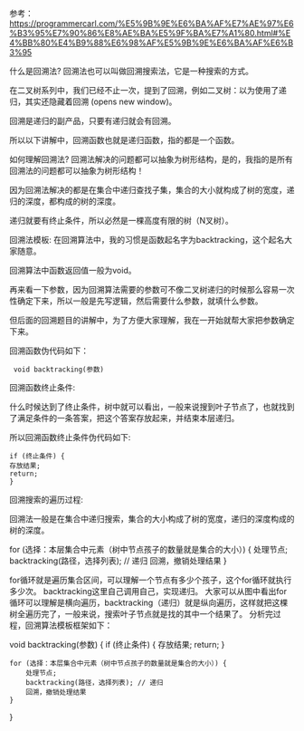 参考：https://programmercarl.com/%E5%9B%9E%E6%BA%AF%E7%AE%97%E6%B3%95%E7%90%86%E8%AE%BA%E5%9F%BA%E7%A1%80.html#%E4%BB%80%E4%B9%88%E6%98%AF%E5%9B%9E%E6%BA%AF%E6%B3%95

什么是回溯法?
   回溯法也可以叫做回溯搜索法，它是一种搜索的方式。

   在二叉树系列中，我们已经不止一次，提到了回溯，例如二叉树：以为使用了递归，其实还隐藏着回溯 (opens new window)。

   回溯是递归的副产品，只要有递归就会有回溯。

   所以以下讲解中，回溯函数也就是递归函数，指的都是一个函数。

如何理解回溯法?
   回溯法解决的问题都可以抽象为树形结构，是的，我指的是所有回溯法的问题都可以抽象为树形结构！

   因为回溯法解决的都是在集合中递归查找子集，集合的大小就构成了树的宽度，递归的深度，都构成的树的深度。

   递归就要有终止条件，所以必然是一棵高度有限的树（N叉树）。

回溯法模板:
   在回溯算法中，我的习惯是函数起名字为backtracking，这个起名大家随意。

   回溯算法中函数返回值一般为void。

   再来看一下参数，因为回溯算法需要的参数可不像二叉树递归的时候那么容易一次性确定下来，所以一般是先写逻辑，然后需要什么参数，就填什么参数。

   但后面的回溯题目的讲解中，为了方便大家理解，我在一开始就帮大家把参数确定下来。

   回溯函数伪代码如下：

     void backtracking(参数)

回溯函数终止条件:

   什么时候达到了终止条件，树中就可以看出，一般来说搜到叶子节点了，也就找到了满足条件的一条答案，把这个答案存放起来，并结束本层递归。

   所以回溯函数终止条件伪代码如下:

    if (终止条件) {
    存放结果;
    return;
    }

回溯搜索的遍历过程:

   回溯法一般是在集合中递归搜索，集合的大小构成了树的宽度，递归的深度构成的树的深度。

   for (选择：本层集合中元素（树中节点孩子的数量就是集合的大小）) {
    处理节点;
    backtracking(路径，选择列表); // 递归
    回溯，撤销处理结果
   }

   for循环就是遍历集合区间，可以理解一个节点有多少个孩子，这个for循环就执行多少次。
   backtracking这里自己调用自己，实现递归。
   大家可以从图中看出for循环可以理解是横向遍历，backtracking（递归）就是纵向遍历，这样就把这棵树全遍历完了，一般来说，搜索叶子节点就是找的其中一个结果了。
   分析完过程，回溯算法模板框架如下：

   void backtracking(参数) {
    if (终止条件) {
        存放结果;
        return;
    }

    for (选择：本层集合中元素（树中节点孩子的数量就是集合的大小）) {
        处理节点;
        backtracking(路径，选择列表); // 递归
        回溯，撤销处理结果
    }
   }

